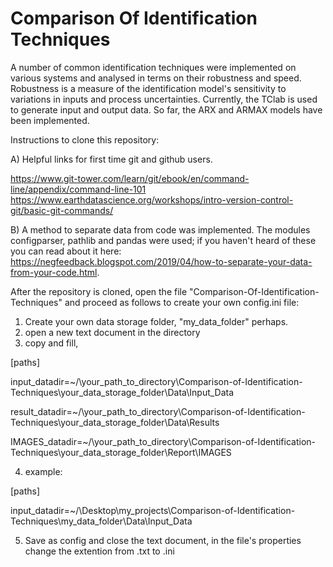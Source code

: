 # Comparison Of Identification Techniques
A number of common identification techniques were implemented on various systems and analysed in terms on their robustness and speed. Robustness is a measure of the identification model's sensitivity to variations in inputs and process uncertainties. Currently, the TClab is used to generate input and output data. So far, the ARX and ARMAX models have been implemented.

Instructions to clone this repository:

A) Helpful links for first time git and github users.

https://www.git-tower.com/learn/git/ebook/en/command-line/appendix/command-line-101
https://www.earthdatascience.org/workshops/intro-version-control-git/basic-git-commands/

B) A method to separate data from code was implemented. The modules configparser, pathlib and pandas were used; if you haven't heard of these you can read about it here: https://negfeedback.blogspot.com/2019/04/how-to-separate-your-data-from-your-code.html. 

After the repository is cloned, open the file "Comparison-Of-Identification-Techniques" and proceed as follows to create your own config.ini file:

1) Create your own data storage folder, "my_data_folder" perhaps.
2) open a new text document in the directory
3) copy and fill,

[paths]

input_datadir=~/\your_path_to_directory\Comparison-of-Identification-Techniques\your_data_storage_folder\Data\Input_Data

result_datadir=~/\your_path_to_directory\Comparison-of-Identification-Techniques\your_data_storage_folder\Data\Results

IMAGES_datadir=~/\your_path_to_directory\Comparison-of-Identification-Techniques\your_data_storage_folder\Report\IMAGES

4) example:

[paths]

input_datadir=~/\Desktop\my_projects\Comparison-of-Identification-Techniques\my_data_folder\Data\Input_Data

5) Save as config and close the text document, in the file's properties change the extention from .txt to .ini

